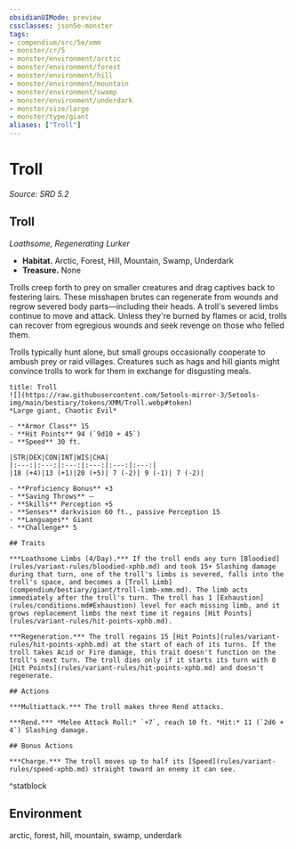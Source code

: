 ```yaml
---
obsidianUIMode: preview
cssclasses: json5e-monster
tags:
- compendium/src/5e/xmm
- monster/cr/5
- monster/environment/arctic
- monster/environment/forest
- monster/environment/hill
- monster/environment/mountain
- monster/environment/swamp
- monster/environment/underdark
- monster/size/large
- monster/type/giant
aliases: ["Troll"]
---
```

# Troll
*Source: SRD 5.2*  

## Troll

*Loathsome, Regenerating Lurker*

- **Habitat.** Arctic, Forest, Hill, Mountain, Swamp, Underdark  
- **Treasure.** None  

Trolls creep forth to prey on smaller creatures and drag captives back to festering lairs. These misshapen brutes can regenerate from wounds and regrow severed body parts—including their heads. A troll's severed limbs continue to move and attack. Unless they're burned by flames or acid, trolls can recover from egregious wounds and seek revenge on those who felled them.

Trolls typically hunt alone, but small groups occasionally cooperate to ambush prey or raid villages. Creatures such as hags and hill giants might convince trolls to work for them in exchange for disgusting meals.

```ad-statblock
title: Troll
![](https://raw.githubusercontent.com/5etools-mirror-3/5etools-img/main/bestiary/tokens/XMM/Troll.webp#token)
*Large giant, Chaotic Evil*

- **Armor Class** 15
- **Hit Points** 94 (`9d10 + 45`)
- **Speed** 30 ft.

|STR|DEX|CON|INT|WIS|CHA|
|:---:|:---:|:---:|:---:|:---:|:---:|
|18 (+4)|13 (+1)|20 (+5)| 7 (-2)| 9 (-1)| 7 (-2)|

- **Proficiency Bonus** +3
- **Saving Throws** ⏤
- **Skills** Perception +5
- **Senses** darkvision 60 ft., passive Perception 15
- **Languages** Giant
- **Challenge** 5

## Traits

***Loathsome Limbs (4/Day).*** If the troll ends any turn [Bloodied](rules/variant-rules/bloodied-xphb.md) and took 15+ Slashing damage during that turn, one of the troll's limbs is severed, falls into the troll's space, and becomes a [Troll Limb](compendium/bestiary/giant/troll-limb-xmm.md). The limb acts immediately after the troll's turn. The troll has 1 [Exhaustion](rules/conditions.md#Exhaustion) level for each missing limb, and it grows replacement limbs the next time it regains [Hit Points](rules/variant-rules/hit-points-xphb.md).

***Regeneration.*** The troll regains 15 [Hit Points](rules/variant-rules/hit-points-xphb.md) at the start of each of its turns. If the troll takes Acid or Fire damage, this trait doesn't function on the troll's next turn. The troll dies only if it starts its turn with 0 [Hit Points](rules/variant-rules/hit-points-xphb.md) and doesn't regenerate.

## Actions

***Multiattack.*** The troll makes three Rend attacks.

***Rend.*** *Melee Attack Roll:* `+7`, reach 10 ft. *Hit:* 11 (`2d6 + 4`) Slashing damage.

## Bonus Actions

***Charge.*** The troll moves up to half its [Speed](rules/variant-rules/speed-xphb.md) straight toward an enemy it can see.
```
^statblock

## Environment

arctic, forest, hill, mountain, swamp, underdark